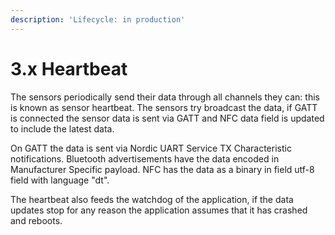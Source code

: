 ```yaml
---
description: 'Lifecycle: in production'
---
```


# 3.x Heartbeat

The sensors periodically send their data through all channels they can: this is known as sensor heartbeat. The sensors try broadcast the data, if GATT is connected the sensor data is sent via GATT and NFC data field is updated to include the latest data.&#x20;

On GATT the data is sent via Nordic UART Service TX Characteristic notifications. Bluetooth advertisements have the data encoded in Manufacturer Specific payload. NFC has the data as a binary in field utf-8 field with language "dt".&#x20;

The heartbeat also feeds the watchdog of the application, if the data updates stop for any reason the application assumes that it has crashed and reboots.

